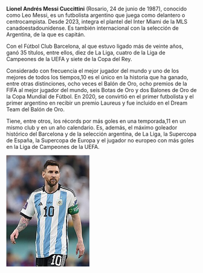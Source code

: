 **Lionel Andrés Messi Cuccittini** (Rosario, 24 de junio de 1987), conocido como Leo Messi, es un futbolista argentino que juega como delantero o centrocampista. Desde 2023, integra el plantel del Inter Miami de la MLS canadoestadounidense. Es también internacional con la selección de Argentina, de la que es capitán.

Con el Fútbol Club Barcelona, al que estuvo ligado más de veinte años, ganó 35 títulos, entre ellos, diez de La Liga, cuatro de la Liga de Campeones de la UEFA y siete de la Copa del Rey.

Considerado con frecuencia el mejor jugador del mundo y uno de los mejores de todos los tiempos,10​ es el único en la historia que ha ganado, entre otras distinciones, ocho veces el Balón de Oro, ocho premios de la FIFA al mejor jugador del mundo, seis Botas de Oro y dos Balones de Oro de la Copa Mundial de Fútbol. En 2020, se convirtió en el primer futbolista y el primer argentino en recibir un premio Laureus y fue incluido en el Dream Team del Balón de Oro.

Tiene, entre otros, los récords por más goles en una temporada,11​ en un mismo club y en un año calendario. Es, además, el máximo goleador histórico del Barcelona y de la selección argentina, de La Liga, la Supercopa de España, la Supercopa de Europa y el jugador no europeo con más goles en la Liga de Campeones de la UEFA. 

<img src="messii.jpg" alt="" width="”60”" height="”60”" />
